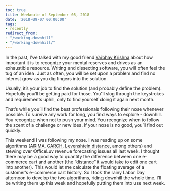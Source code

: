 ```yaml
---
toc: true
title: Weeknote of September 05, 2018
date: '2018-09-07 00:00:00'
tags:
- recently
redirect_from:
- "/working-downhill"
- "/working-downhill/"
---
```


In the past, I’ve talked with my good friend [Vaibhav Krishna](https://twitter.com/twybv) about how important it is to recognize your mental reserves and drives as an exhaustible resource. Writing and dissecting software, you will often feel the tug of an idea. Just as often, you will be set upon a problem and find no interest grow as you dig fingers into the solution.

Usually, it’s your job to find the solution (and probably define the problem). Hopefully you’ll be getting paid for those. You’ll slog through the keystrokes and requirements uphill, only to find yourself doing it again next month.

That’s while you’ll find the best professionals following their nose whenever possible. To survive any work for long, you find ways to explore - downhill. You recognize when not to push your mind. You recognize when to follow the scent of a challenge or new idea. If your nose is no good, you’ll find out quickly.

This weekend I was following my nose. I was reading up on some algorithms ([ARIMA](https://en.m.wikipedia.org/wiki/Autoregressive_integrated_moving_average), [GARCH](https://en.m.wikipedia.org/wiki/Autoregressive_conditional_heteroskedasticity), [Levenshtein distance](https://en.m.wikipedia.org/wiki/Levenshtein_distance), among others) and stewing over OfficeLuv revenue forecasting issues all last week. I thought there may be a good way to quantity the difference between one e-commerce cart and another (the “distance” it would take to edit one cart into another). This would let me calculate the floating average of a customer’s e-commerce cart history. So I took the rainy Labor Day afternoon to develop the two algorithms, riding downhill the whole time. I’ll be writing them up this week and hopefully putting them into use next week.

